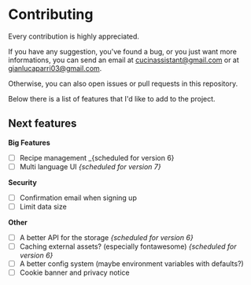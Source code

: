 # Contributing

Every contribution is highly appreciated.

If you have any suggestion, you've found a bug, or you just want more informations,
you can send an email at [cucinassistant@gmail.com](mailto:cucinassistant@gmail.com) or at
[gianlucaparri03@gmail.com](mailto:gianlucaparri03@gmail.com).

Otherwise, you can also open issues or pull requests in this repository.

Below there is a list of features that I'd like to add to the project.


## Next features

**Big Features**
- [ ] Recipe management _{scheduled for version 6}
- [ ] Multi language UI _{scheduled for version 7}_

**Security**
- [ ] Confirmation email when signing up
- [ ] Limit data size

**Other**
- [ ] A better API for the storage _{scheduled for version 6}_
- [ ] Caching external assets? (especially fontawesome) _{scheduled for version 6}_
- [ ] A better config system (maybe environment variables with defaults?)
- [ ] Cookie banner and privacy notice
